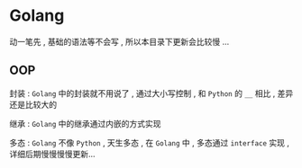 # Golang

动一笔先 , 基础的语法等不会写 , 所以本目录下更新会比较慢 ... 


<extoc></extoc>

## OOP

封装 : `Golang` 中的封装就不用说了 , 通过大小写控制 , 和 `Python` 的 `__` 相比 , 差异还是比较大的

继承 : `Golang` 中的继承通过内嵌的方式实现

多态 : `Golang` 不像 `Python` , 天生多态 , 在 `Golang` 中 , 多态通过 `interface` 实现 , 详细后期慢慢慢慢更新...
